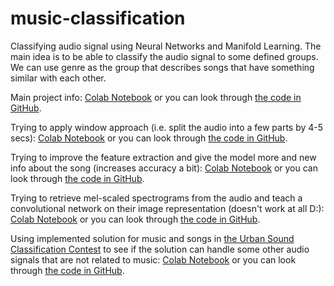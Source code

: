 # music-classification
Classifying audio signal using Neural Networks and Manifold Learning.
The main idea is to be able to classify the audio signal to some defined groups. We can use genre as the group that describes songs that have something similar with each other.

Main project info:
[Colab Notebook](https://colab.research.google.com/drive/1bW5Cc0u95hUsf-ZLNq3Uqw6AtDFSjQri) or you can look through
[the code in GitHub](mm.ipynb).

Trying to apply window approach (i.e. split the audio into a few parts by 4-5 secs):
[Colab Notebook](https://colab.research.google.com/drive/1UWouR5xBj4PWSDoMBy1bWbR0aVNhgmRi) or you can look through
[the code in GitHub](mm_window.ipynb).

Trying to improve the feature extraction and give the model more and new info about the song (increases accuracy a bit):
[Colab Notebook](https://colab.research.google.com/drive/1ZJ_Z3ryyUb6p8LYIj68tYqiwccIQjy-o) or you can look through
[the code in GitHub](mm_v3+window.ipynb).

Trying to retrieve mel-scaled spectrograms from the audio and teach a convolutional network on their image representation (doesn't work at all D:):
[Colab Notebook](https://colab.research.google.com/drive/1ZJ_Z3ryyUb6p8LYIj68tYqiwccIQjy-o) or you can look through
[the code in GitHub](mm_melsp_images.ipynb).

Using implemented solution for music and songs in [the Urban Sound Classification Contest](https://datahack.analyticsvidhya.com/contest/practice-problem-urban-sound-classification/) to see if the solution can handle some other audio signals that are not related to music:
[Colab Notebook](https://colab.research.google.com/drive/18V1AhIE01UST6xUDx5A5Sd5DBhKkXJnu) or you can look through
[the code in GitHub](mm_sound_contest.ipynb).


